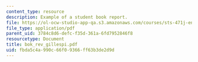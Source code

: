 ```yaml
---
content_type: resource
description: Example of a student book report.
file: https://ol-ocw-studio-app-qa.s3.amazonaws.com/courses/sts-471j-engineering-apollo-the-moon-project-as-a-complex-system-spring-2007/fbda5c4a990c66f09366ff63b3de2d9d_bok_rev_gillespi.pdf
file_type: application/pdf
parent_uid: 3784c8d6-defc-f35d-361a-6fd7952846f8
resourcetype: Document
title: bok_rev_gillespi.pdf
uid: fbda5c4a-990c-66f0-9366-ff63b3de2d9d
---
```

